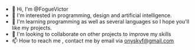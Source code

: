- 👋 Hi, I'm @FogueVictor
- 👀 I'm interested in programming, design and artificial intelligence.
- 🌱 I'm learning programming as well as several languages so I hope you'll like my projects.
- 💞️ I'm looking to collaborate on other projects to improve my skills
- 📫 How to reach me , contact me by email via onyskyf@gmail.com

<!---
FogueVictor/FogueVictor is a ✨ special ✨ repository because its `README.md` (this file) appears on your GitHub profile.
You can click the Preview link to take a look at your changes.
--->
